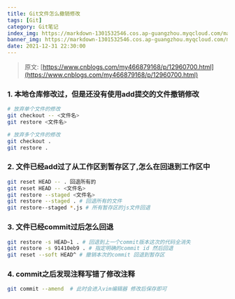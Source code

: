 ```yaml
---
title: Git文件怎么撤销修改 
tags: [Git]
category: Git笔记
index_img: https://markdown-1301532546.cos.ap-guangzhou.myqcloud.com/markdown/20211231230931.jpg
banner_img: https://markdown-1301532546.cos.ap-guangzhou.myqcloud.com/markdown/20211231230931.jpg
date: 2021-12-31 22:30:00
---
```


> 原文: [https://www.cnblogs.com/my466879168/p/12960700.html](https://www.cnblogs.com/my466879168/p/12960700.html)
> 

### 1. 本地仓库修改过，但是还没有使用add提交的文件撤销修改

```bash
# 放弃单个文件的修改
git checkout -- <文件名>
git restore <文件名>

# 放弃多个文件的修改
git checkout .
git restore .
```

### 2. 文件已经add过了从工作区到暂存区了,怎么在回退到工作区中

```bash
git reset HEAD -- . 回退所有的
git reset HEAD -- <文件名>
git restore --staged <文件名>
git restore --staged . # 回退所有的文件
git restore--staged *.js # 所有暂存区的js文件回退
```

### 3. 文件已经commit过后怎么回退

```bash
git restore -s HEAD~1 . # 回退到上一个commit版本这次的代码全消失
git restore -s 91410eb9 . # 指定明确的commit id 然后回退
git reset --soft HEAD^ # 撤销本次的commit 回退到暂存区
```

### 4. commit之后发现注释写错了修改注释

```bash
git commit --amend  # 此时会进入vim编辑器 修改后保存即可
```